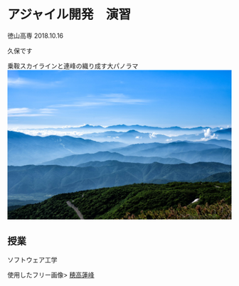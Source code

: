 # アジャイル開発　演習
  徳山高専  2018.10.16
  
久保です

乗鞍スカイラインと連峰の織り成す大パノラマ
![](Mountain.jpg)

## 授業
  ソフトウェア工学

使用したフリー画像>
[穂高蓮峰](https://www.pakutaso.com/20181015275post-17515.html)
